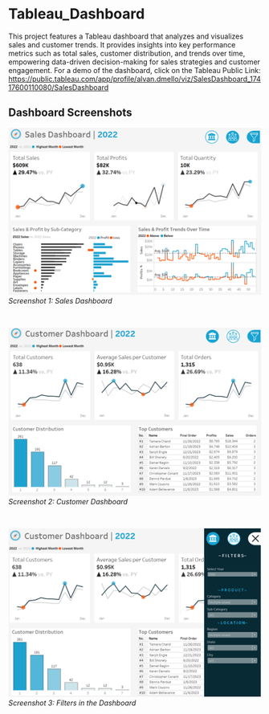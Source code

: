 # Tableau_Dashboard
This project features a Tableau dashboard that analyzes and visualizes sales and customer trends. It provides insights into key performance metrics such as total sales, customer distribution, and trends over time, empowering data-driven decision-making for sales strategies and customer engagement. For a demo of the dashboard, click on the Tableau Public Link:
https://public.tableau.com/app/profile/alvan.dmello/viz/SalesDashboard_17417600110080/SalesDashboard

## Dashboard Screenshots
![Screenshot 1](Sales_Dashboard.png)
*Screenshot 1: Sales Dashboard*

&nbsp;

![Screenshot 2](Customer_Dashboard.png)
*Screenshot 2: Customer Dashboard*

&nbsp;

![Screenshot 2](Filters.png)
*Screenshot 3: Filters in the Dashboard*
